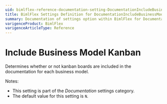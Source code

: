 ```yaml
---
uid: bimlflex-reference-documentation-setting-DocumentationIncludeBusinessModelKanban
title: BimlFlex Settings Definition for DocumentationIncludeBusinessModelKanban
summary: Documentation of settings option within BimlFlex for DocumentationIncludeBusinessModelKanban
varigenceProduct: BimlFlex
varigenceArticleType: Reference
---
```


# Include Business Model Kanban

Determines whether or not kanban boards are included in the documentation for each business model.

Notes:

* This setting is part of the *Documentation* settings category.
* The default value for this setting is `N`.